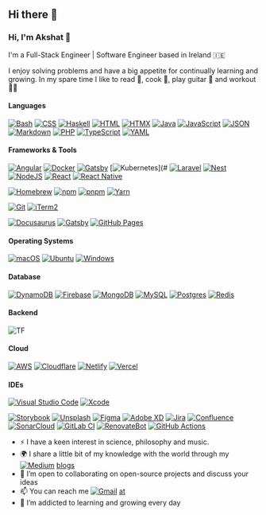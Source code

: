 ## Hi there 👋

<!--

Here are some ideas to get you started:

- 🔭 I’m currently working on ...
- 🌱 I’m currently learning ...
- 👯 I’m looking to collaborate on ...
- 🤔 I’m looking for help with ...
- 💬 Ask me about ...
- 📫 How to reach me: ...
- 😄 Pronouns: ...
- ⚡ Fun fact: ...
-->


### Hi, I'm Akshat 👋


I'm a Full-Stack Engineer | Software Engineer based in Ireland 🇮🇪 

I enjoy solving problems and have a big appetite for continually learning and growing. In my spare time I like to read 📝, cook 🍲, play guitar 🎸 and workout 🤸🏼


<h4><strong>Languages</strong></h4>

[![Bash](https://img.shields.io/badge/Bash-4EAA25?logo=gnubash&logoColor=fff)](#)
[![CSS](https://img.shields.io/badge/CSS-1572B6?logo=css3&logoColor=fff)](#)
[![Haskell](https://img.shields.io/badge/Haskell-5e5086?logo=haskell&logoColor=white)](#)
[![HTML](https://img.shields.io/badge/HTML-%23E34F26.svg?logo=html5&logoColor=white)](#)
[![HTMX](https://img.shields.io/badge/HTMX-36C?logo=htmx&logoColor=fff)](#)
[![Java](https://img.shields.io/badge/Java-%23ED8B00.svg?logo=openjdk&logoColor=white)](#)
[![JavaScript](https://img.shields.io/badge/JavaScript-F7DF1E?logo=javascript&logoColor=000)](#)
[![JSON](https://img.shields.io/badge/JSON-000?logo=json&logoColor=fff)](#)
[![Markdown](https://img.shields.io/badge/Markdown-%23000000.svg?logo=markdown&logoColor=white)](#)
[![PHP](https://img.shields.io/badge/php-%23777BB4.svg?&logo=php&logoColor=white)](#)
[![TypeScript](https://img.shields.io/badge/TypeScript-3178C6?logo=typescript&logoColor=fff)](#)
[![YAML](https://img.shields.io/badge/YAML-CB171E?logo=yaml&logoColor=fff)](#)



<h4><strong>Frameworks & Tools</strong></h4>

[![Angular](https://img.shields.io/badge/Angular-%23DD0031.svg?logo=angular&logoColor=white)](#)
[![Docker](https://img.shields.io/badge/Docker-2496ED?logo=docker&logoColor=fff)](#)
[![Gatsby](https://img.shields.io/badge/Gatsby-%23663399.svg?logo=gatsby&logoColor=white)](#)
[![Kubernetes](https://img.shields.io/badge/Kubernetes-326CE5?logo=kubernetes&logoColor=fff)](#
[![Laravel](https://img.shields.io/badge/Laravel-%23FF2D20.svg?logo=laravel&logoColor=white)](#)
[![Nest](https://img.shields.io/badge/Nest.js-%23E0234E.svg?logo=nestjs&logoColor=white)](#)
[![NodeJS](https://img.shields.io/badge/Node.js-6DA55F?logo=node.js&logoColor=white)](#)
[![React](https://img.shields.io/badge/React-%2320232a.svg?logo=react&logoColor=%2361DAFB)](#)
[![React Native](https://img.shields.io/badge/React_Native-%2320232a.svg?logo=react&logoColor=%2361DAFB)](#)


[![Homebrew](https://img.shields.io/badge/Homebrew-FBB040?logo=homebrew&logoColor=fff)](#)
[![npm](https://img.shields.io/badge/npm-CB3837?logo=npm&logoColor=fff)](#)
[![pnpm](https://img.shields.io/badge/pnpm-F69220?logo=pnpm&logoColor=fff)](#)
[![Yarn](https://img.shields.io/badge/Yarn-2C8EBB?logo=yarn&logoColor=fff)](#)

[![Git](https://img.shields.io/badge/Git-F05032?logo=git&logoColor=fff)](#)
[![iTerm2](https://img.shields.io/badge/iTerm2-000000?logo=iterm2&logoColor=fff)](#)

[![Docusaurus](https://img.shields.io/badge/Docusaurus-3ECC5F?logo=docusaurus&logoColor=fff)](#)
[![Gatsby](https://img.shields.io/badge/Gatsby-%23663399.svg?logo=gatsby&logoColor=white)](#)
[![GitHub Pages](https://img.shields.io/badge/GitHub%20Pages-121013?logo=github&logoColor=white)](#)

<h4><strong>Operating Systems</strong></h4>

[![macOS](https://img.shields.io/badge/macOS-000000?logo=apple&logoColor=F0F0F0)](#)
[![Ubuntu](https://img.shields.io/badge/Ubuntu-E95420?logo=ubuntu&logoColor=white)](#)
[![Windows](https://custom-icon-badges.demolab.com/badge/Windows-0078D6?logo=windows11&logoColor=white)](#)



<h4><strong>Database</strong></h4>

[![DynamoDB](https://img.shields.io/badge/DynamoDB-4053D6?logo=amazondynamodb&logoColor=fff)](#)
[![Firebase](https://img.shields.io/badge/Firebase-039BE5?logo=Firebase&logoColor=white)](#)
[![MongoDB](https://img.shields.io/badge/MongoDB-%234ea94b.svg?logo=mongodb&logoColor=white)](#)
[![MySQL](https://img.shields.io/badge/MySQL-4479A1?logo=mysql&logoColor=fff)](#)
[![Postgres](https://img.shields.io/badge/Postgres-%23316192.svg?logo=postgresql&logoColor=white)](#)
[![Redis](https://img.shields.io/badge/Redis-%23DD0031.svg?logo=redis&logoColor=white)](#)



<h4><strong>Backend</strong></h4>
<img alt="TF" src="https://img.shields.io/badge/nginx-269539?style=for-the-badge&logo=nginx&logoColor=white"/> 



<h4><strong>Cloud</strong></h4>

[![AWS](https://img.shields.io/badge/AWS-%23FF9900.svg?logo=amazon-web-services&logoColor=white)](#)
[![Cloudflare](https://img.shields.io/badge/Cloudflare-F38020?logo=Cloudflare&logoColor=white)](#)
[![Netlify](https://img.shields.io/badge/Netlify-%23000000.svg?logo=netlify&logoColor=#00C7B7)](#)
[![Vercel](https://img.shields.io/badge/Vercel-%23000000.svg?logo=vercel&logoColor=white)](#)




<h4><strong>IDEs</strong></h4>

[![Visual Studio Code](https://custom-icon-badges.demolab.com/badge/Visual%20Studio%20Code-0078d7.svg?logo=vsc&logoColor=white)](#)
[![Xcode](https://img.shields.io/badge/Xcode-007ACC?logo=Xcode&logoColor=white)](#)

[![Storybook](https://img.shields.io/badge/Storybook-FF4785?logo=storybook)](#)
[![Unsplash](https://img.shields.io/badge/Unsplash-000000?logo=Unsplash&logoColor=white)](#)
[![Figma](https://img.shields.io/badge/Figma-F24E1E?logo=figma&logoColor=white)](#)
[![Adobe XD](https://img.shields.io/badge/Adobe%20XD-470137?logo=Adobe%20XD&logoColor=#FF61F6)](#)
[![Jira](https://img.shields.io/badge/Jira-0052CC?logo=jira&logoColor=fff)](#)
[![Confluence](https://img.shields.io/badge/Confluence-172B4D?logo=confluence&logoColor=fff)](#)
[![SonarCloud](https://img.shields.io/badge/SonarCloud-F3702A?logo=sonarcloud&logoColor=fff)](#)
[![GitLab CI](https://img.shields.io/badge/GitLab%20CI-FC6D26?logo=gitlab&logoColor=fff)](#)
[![RenovateBot](https://img.shields.io/badge/RenovateBot-1A1F6C?logo=renovate&logoColor=fff)](#)
[![GitHub Actions](https://img.shields.io/badge/GitHub_Actions-2088FF?logo=github-actions&logoColor=white)](#)


- :zap: I have a keen interest in science, philosophy and music.
- :earth_africa: I share a little bit of my knowledge with the world through my [![Medium](https://img.shields.io/badge/Medium-%23000000.svg?logo=medium&logoColor=white)](#)
 [blogs](https://medium.com/@akshatjen)
- 👯 I’m open to collaborating on open-source projects and discuss your ideas
- 📫 You can reach me [![Gmail](https://img.shields.io/badge/Gmail-D14836?logo=gmail&logoColor=white)](#)
 [at](mailto:akshatjen@gmail.com)
- 🌱 I’m addicted to learning and growing every day
<!-- - ⚡ Fun fact: I've recently started running 🏃🏼(my best: 5kms under 23minutes) and solving Rubiks Cube (my best: under a minute)-->
